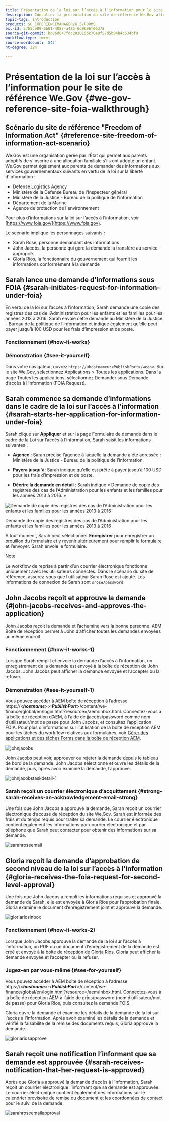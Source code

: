 ```yaml
---
title: Présentation de la loi sur l’accès à l’information pour le site de référence We.Gov
description: Consultez la présentation du site de référence We.Gov afin de comprendre comment AEM Forms aide les gouvernements à recevoir et à transmettre des informations demandées par des personnes en vertu de la loi sur l'accès à l'information.
topic-tags: introduction
products: SG_EXPERIENCEMANAGER/6.5/FORMS
exl-id: 57b5ce89-6b01-4087-a485-6d9696f06378
source-git-commit: bd86d647fdc203015bc70a0f57d5b94b4c634bf9
workflow-type: tm+mt
source-wordcount: '842'
ht-degree: 22%

---
```


# Présentation de la loi sur l’accès à l’information pour le site de référence We.Gov {#we-gov-reference-site-foia-walkthrough}

## Scénario du site de référence &quot;Freedom of Information Act&quot; {#reference-site-freedom-of-information-act-scenario}

We.Gov est une organisation gérée par l&#39;État qui permet aux parents adoptifs de s&#39;inscrire à une allocation familiale s&#39;ils ont adopté un enfant. We.Gov permet également aux parents de demander des informations aux services gouvernementaux suivants en vertu de la loi sur la liberté d&#39;information :

* Defense Logistics Agency
* Ministère de la Défense Bureau de l&#39;Inspecteur général
* Ministère de la Justice - Bureau de la politique de l&#39;information
* Département de la Marine
* Agence de protection de l&#39;environnement

Pour plus d’informations sur la loi sur l’accès à l’information, voir [https://www.foia.gov/](https://www.foia.gov).

Le scénario implique les personnages suivants :

* Sarah Rose, personne demandant des informations
* John Jacobs, la personne qui gère la demande la transfère au service approprié.
* Gloria Rios, la fonctionnaire du gouvernement qui fournit les informations conformément à la demande

## Sarah lance une demande d’informations sous FOIA {#sarah-initiates-request-for-information-under-foia}

En vertu de la loi sur l’accès à l’information, Sarah demande une copie des registres des cas de l’Administration pour les enfants et les familles pour les années 2013 à 2016. Sarah envoie cette demande au Ministère de la Justice - Bureau de la politique de l’information et indique également qu’elle peut payer jusqu’à 100 USD pour les frais d’impression et de poste.

### Fonctionnement {#how-it-works}

### Démonstration {#see-it-yourself}

Dans votre navigateur, ouvrez `https://<hostname>:<PublishPort>/wegov`. Sur le site We.Gov, sélectionnez Applications > Toutes les applications. Dans la page Toutes les applications, sélectionnez Demander sous Demande d’accès à l’information (FOIA Request).

## Sarah commence sa demande d’informations dans le cadre de la loi sur l’accès à l’information {#sarah-starts-her-application-for-information-under-foia}

Sarah clique sur **Appliquer** et sur la page Formulaire de demande dans le cadre de la Loi sur l’accès à l’information, Sarah saisit les informations suivantes :

* **Agence** : Sarah précise l’agence à laquelle la demande a été adressée : Ministère de la Justice - Bureau de la politique de l’information.

* **Payera jusqu&#39;à**: Sarah indique qu’elle est prête à payer jusqu’à 100 USD pour les frais d’impression et de poste.
* **Décrire la demande en détail** : Sarah indique « Demande de copie des registres des cas de l’Administration pour les enfants et les familles pour les années 2013 à 2016. »

![Demande de copie des registres des cas de l’Administration pour les enfants et les familles pour les années 2013 à 2016](assets/sarahfiosform.png)

Demande de copie des registres des cas de l’Administration pour les enfants et les familles pour les années 2013 à 2016

À tout moment, Sarah peut sélectionner **Enregistrer** pour enregistrer un brouillon du formulaire et y revenir ultérieurement pour remplir le formulaire et l’envoyer. Sarah envoie le formulaire.

>[!NOTE]
>
>Le workflow de reprise à partir d’un courrier électronique fonctionne uniquement avec les utilisateurs connectés. Dans le scénario du site de référence, assurez-vous que l’utilisateur Sarah Rose est ajouté. Les informations de connexion de Sarah sont `srose/password`.

## John Jacobs reçoit et approuve la demande {#john-jacobs-receives-and-approves-the-application}

John Jacobs reçoit la demande et l’achemine vers la bonne personne. AEM Boîte de réception permet à John d’afficher toutes les demandes envoyées au même endroit.

### Fonctionnement {#how-it-works-1}

Lorsque Sarah remplit et envoie la demande d’accès à l’information, un enregistrement de la demande est envoyé à la boîte de réception de John Jacobs. John Jacobs peut afficher la demande envoyée et l’accepter ou la refuser.

### Démonstration {#see-it-yourself-1}

Vous pouvez accéder à AEM boîte de réception à l’adresse https://&lt;***hostname***>:&lt;***PublishPort***>/content/we-finance/global/en/login.html?resource=/aem/inbox.html. Connectez-vous à la boîte de réception d’AEM, à l’aide de jjacobs/password comme nom d’utilisateur/mot de passe pour John Jacobs, et consultez l’application FOIA. Pour plus d’informations sur l’utilisation de la boîte de réception AEM pour les tâches du workflow relatives aux formulaires, voir [Gérer des applications et des tâches Forms dans la boîte de réception AEM](/help/forms/using/manage-applications-inbox.md).

![johnjacobs](assets/johnjacobs.png)

John Jacobs peut voir, approuver ou rejeter la demande depuis le tableau de bord de la demande. John Jacobs sélectionne et ouvre les détails de la demande, puis, après avoir examiné la demande, l’approuve.

![johnjacobstaskdetail-1](assets/johnjacobstaskdetail-1.png)

### <strong>Sarah reçoit un courrier électronique d’acquittement</strong> {#strong-sarah-receives-an-acknowledgement-email-strong}

Une fois que John Jacobs a approuvé la demande, Sarah reçoit un courrier électronique d’accusé de réception du site We.Gov. Sarah est informée des frais et du temps requis pour traiter sa demande. Le courrier électronique contient également les informations par courrier électronique et par téléphone que Sarah peut contacter pour obtenir des informations sur sa demande.

![sarahroseemail](assets/sarahroseemail.png)

## Gloria reçoit la demande d’approbation de second niveau de la loi sur l’accès à l’information {#gloria-receives-the-foia-request-for-second-level-approval}

Une fois que John Jacobs a rempli les informations requises et approuvé la demande de Sarah, elle est envoyée à Gloria Rios pour l’approbation finale. Gloria examine le document d’enregistrement joint et approuve la demande.

![gloriariosinbox](assets/gloriariosinbox.png)

### Fonctionnement {#how-it-works-2}

Lorsque John Jacobs approuve la demande de la loi sur l’accès à l’information, un PDF ou un document d’enregistrement de la demande est créé et envoyé à la boîte de réception de Gloria Rios. Gloria peut afficher la demande envoyée et l’accepter ou la refuser.

### Jugez-en par vous-même {#see-for-yourself}

Vous pouvez accéder à AEM boîte de réception à l’adresse https://&lt;***hostname***>:&lt;***PublishPort***>/content/we-finance/global/en/login.html?resource=/aem/inbox.html. Connectez-vous à la boîte de réception AEM à l’aide de grios/password (nom d’utilisateur/mot de passe) pour Gloria Rios, puis consultez la demande FOIS.

Gloria ouvre la demande et examine les détails de la demande de la loi sur l’accès à l’information. Après avoir examiné les détails de la demande et vérifié la faisabilité de la remise des documents requis, Gloria approuve la demande.

![gloriariosapprove](assets/gloriariosapproves.png)

## Sarah reçoit une notification l’informant que sa demande est approuvée {#sarah-receives-notification-that-her-request-is-approved}

Après que Gloria a approuvé la demande d’accès à l’information, Sarah reçoit un courrier électronique l’informant que sa demande est approuvée. Le courrier électronique contient également des informations sur le calendrier provisoire de remise du document et les coordonnées de contact pour le suivi de la demande.

![sarahroseemailapproval](assets/sarahroseemailapproval.png)
